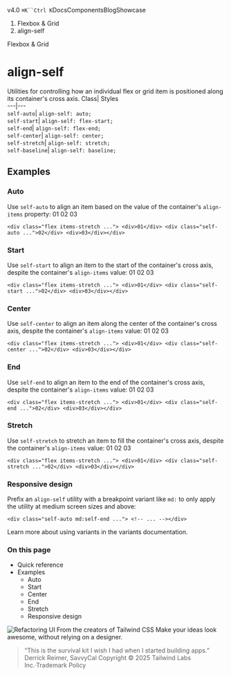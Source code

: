 v4.0
`⌘K``Ctrl K`DocsComponentsBlogShowcase
  1. Flexbox & Grid
  2. align-self


Flexbox & Grid
# align-self
Utilities for controlling how an individual flex or grid item is positioned along its container's cross axis.
Class| Styles  
---|---  
`self-auto`| `align-self: auto;`  
`self-start`| `align-self: flex-start;`  
`self-end`| `align-self: flex-end;`  
`self-center`| `align-self: center;`  
`self-stretch`| `align-self: stretch;`  
`self-baseline`| `align-self: baseline;`  
## Examples
### Auto
Use `self-auto` to align an item based on the value of the container's `align-items` property:
01
02
03
```
<div class="flex items-stretch ..."> <div>01</div> <div class="self-auto ...">02</div> <div>03</div></div>
```

### Start
Use `self-start` to align an item to the start of the container's cross axis, despite the container's `align-items` value:
01
02
03
```
<div class="flex items-stretch ..."> <div>01</div> <div class="self-start ...">02</div> <div>03</div></div>
```

### Center
Use `self-center` to align an item along the center of the container's cross axis, despite the container's `align-items` value:
01
02
03
```
<div class="flex items-stretch ..."> <div>01</div> <div class="self-center ...">02</div> <div>03</div></div>
```

### End
Use `self-end` to align an item to the end of the container's cross axis, despite the container's `align-items` value:
01
02
03
```
<div class="flex items-stretch ..."> <div>01</div> <div class="self-end ...">02</div> <div>03</div></div>
```

### Stretch
Use `self-stretch` to stretch an item to fill the container's cross axis, despite the container's `align-items` value:
01
02
03
```
<div class="flex items-stretch ..."> <div>01</div> <div class="self-stretch ...">02</div> <div>03</div></div>
```

### Responsive design
Prefix an `align-self` utility with a breakpoint variant like `md:` to only apply the utility at medium screen sizes and above:
```
<div class="self-auto md:self-end ..."> <!-- ... --></div>
```

Learn more about using variants in the variants documentation.
### On this page
  * Quick reference
  * Examples
    * Auto
    * Start
    * Center
    * End
    * Stretch
    * Responsive design


![Refactoring UI](https://tailwindcss.com/_next/image?url=%2F_next%2Fstatic%2Fmedia%2Fbook-promo.27d91093.png&w=256&q=75)
From the creators of Tailwind CSS
Make your ideas look awesome, without relying on a designer.
> “This is the survival kit I wish I had when I started building apps.”
> Derrick Reimer, SavvyCal
Copyright © 2025 Tailwind Labs Inc.·Trademark Policy
